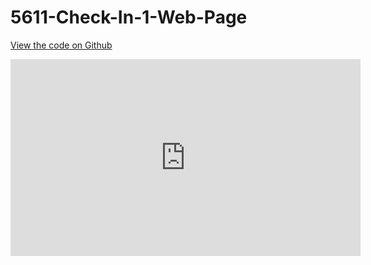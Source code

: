 # 5611-Check-In-1-Web-Page

[View the code on Github](https://github.com/davidbuyck/5611-Check-In-1.git)

<iframe width="560" height="315" src="https://www.youtube.com/embed/EgBNAXgkDHw" title="YouTube video player" frameborder="0" allow="accelerometer; autoplay; clipboard-write; encrypted-media; gyroscope; picture-in-picture" allowfullscreen></iframe>
